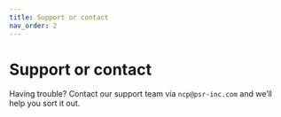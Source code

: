 ```yaml
---
title: Support or contact
nav_order: 2
---
```


# Support or contact

Having trouble? Contact our support team via `ncp@psr-inc.com` and we’ll help you sort it out.

